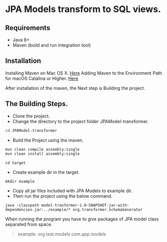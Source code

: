 # JPA Models transform to SQL views.




## Requirements

- Java 8+
- Maven (build and run integration tool)
## Installation

Installing Maven on Mac OS X. [Here](https://www.baeldung.com/install-maven-on-windows-linux-mac#installing-maven-on-mac-os-x) 
Adding Maven to the Environment Path for macOS Catalina or Higher. [Here](https://www.baeldung.com/install-maven-on-windows-linux-mac#2-adding-maven-to-the-environment-path-for-macos-catalina-or-higher) 

After installation of the maven, the Next step is Building the project.

## The Building Steps. 


- Clone the project.
- Change the directory to the project folder JPAModel-transformer.

```sh
cd JPAModel-transformer
```
- Build the Project using the maven.
 
```sh
mvn clean compile assembly:single
mvn clean install assembly:single  
```


 
```
cd target
```
- Create example dir in the target.

```
mkdir example
```

- Copy all jar files included with JPA Models to example dir.
- Then run the project using the below command. 
```
java -classpath model-tranformer-1.0-SNAPSHOT-jar-with-dependencies.jar:../example/* org.transformer.SchemaGenerator
```

When running the program you have to give packages of JPA model class separated from space.

> example: org.test.models com.app.models
